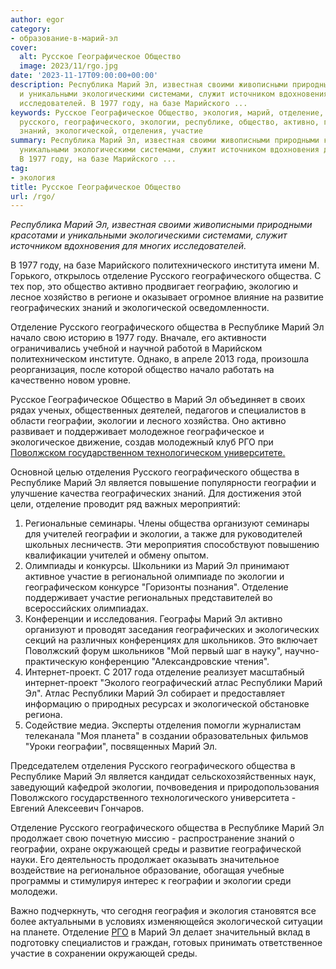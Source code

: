 ```yaml
---
author: egor
category:
- образование-в-марий-эл
cover:
  alt: Русское Географическое Общество
  image: 2023/11/rgo.jpg
date: '2023-11-17T09:00:00+00:00'
description: Республика Марий Эл, известная своими живописными природными красотами
  и уникальными экологическими системами, служит источником вдохновения для многих
  исследователей. В 1977 году, на базе Марийского ...
keywords: Русское Географическое Общество, экология, марий, отделение, общества, географии,
  русского, географического, экологии, республике, общество, активно, географических,
  знаний, экологической, отделения, участие
summary: Республика Марий Эл, известная своими живописными природными красотами и
  уникальными экологическими системами, служит источником вдохновения для многих исследователей.
  В 1977 году, на базе Марийского ...
tag:
- экология
title: Русское Географическое Общество
url: /rgo/
---
```


_Республика Марий Эл, известная своими живописными природными красотами и уникальными экологическими системами, служит источником вдохновения для многих исследователей._

В 1977 году, на базе Марийского политехнического института имени М. Горького, открылось отделение Русского географического общества. С тех пор, это общество активно продвигает географию, экологию и лесное хозяйство в регионе и оказывает огромное влияние на развитие географических знаний и экологической осведомленности.

Отделение Русского географического общества в Республике Марий Эл начало свою историю в 1977 году. Вначале, его активности ограничивались учебной и научной работой в Марийском политехническом институте. Однако, в апреле 2013 года, произошла реорганизация, после которой общество начало работать на качественно новом уровне.

Русское Географическое Общество в Марий Эл объединяет в своих рядах ученых, общественных деятелей, педагогов и специалистов в области географии, экологии и лесного хозяйства. Оно активно развивает и поддерживает молодежное географическое и экологическое движение, создав молодежный клуб РГО при [Поволжском государственном технологическом университете.](/povolzhskij-gosudarstvennyj-tehnologicheskij-universitet-v-joshkar-ole/)

Основной целью отделения Русского географического общества в Республике Марий Эл является повышение популярности географии и улучшение качества географических знаний. Для достижения этой цели, отделение проводит ряд важных мероприятий:

1. Региональные семинары. Члены общества организуют семинары для учителей географии и экологии, а также для руководителей школьных лесничеств. Эти мероприятия способствуют повышению квалификации учителей и обмену опытом.
1. Олимпиады и конкурсы. Школьники из Марий Эл принимают активное участие в региональной олимпиаде по экологии и географическом конкурсе "Горизонты познания". Отделение поддерживает участие региональных представителей во всероссийских олимпиадах.
1. Конференции и исследования. Географы Марий Эл активно организуют и проводят заседания географических и экологических секций на различных конференциях для школьников. Это включает Поволжский форум школьников "Мой первый шаг в науку", научно-практическую конференцию "Александровские чтения".
1. Интернет-проект. С 2017 года отделение реализует масштабный интернет-проект "Эколого географический атлас Республики Марий Эл". Атлас Республики Марий Эл собирает и предоставляет информацию о природных ресурсах и экологической обстановке региона.
1. Содействие медиа. Эксперты отделения помогли журналистам телеканала "Моя планета" в создании образовательных фильмов "Уроки географии", посвященных Марий Эл.

Председателем отделения Русского географического общества в Республике Марий Эл является кандидат сельскохозяйственных наук, заведующий кафедрой экологии, почвоведения и природопользования Поволжского государственного технологического университета \- Евгений Алексеевич Гончаров.

Отделение Русского географического общества в Республике Марий Эл продолжает свою почетную миссию \- распространение знаний о географии, охране окружающей среды и развитие географической науки. Его деятельность продолжает оказывать значительное воздействие на региональное образование, обогащая учебные программы и стимулируя интерес к географии и экологии среди молодежи.

Важно подчеркнуть, что сегодня география и экология становятся все более актуальными в условиях изменяющейся экологической ситуации на планете. Отделение [РГО](https://rgo.ru/) в Марий Эл делает значительный вклад в подготовку специалистов и граждан, готовых принимать ответственное участие в сохранении окружающей среды.